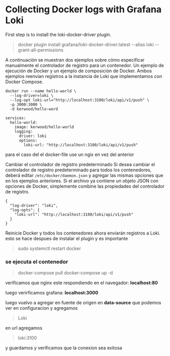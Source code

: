 # Collecting Docker logs with Grafana Loki





First step is to install the loki-docker-driver plugin.

> docker plugin install grafana/loki-docker-driver:latest --alias loki --grant-all-permissions

A continuación se muestran dos ejemplos sobre cómo especificar manualmente el controlador de registro para un contenedor. Un ejemplo de ejecución de Docker y un ejemplo de composición de Docker. Ambos ejemplos reenvían registros a la instancia de Loki que implementamos con Docker Compose.

```
docker run --name hello-world \
  --log-driver=loki \
  --log-opt loki-url="http://localhost:3100/loki/api/v1/push" \
  -p 3000:3000 \
  -d kerwood/hello-word
```

```
services:
  hello-world:
    image: kerwood/hello-world
    logging:
      driver: loki
      options:
        loki-url: "http://localhost:3100/loki/api/v1/push"
```

para el caso del el docker-file use un ngix en vez del anterior

Cambiar el controlador de registro predeterminado
Si desea cambiar el controlador de registro predeterminado para todos los contenedores, deberá editar `/etc/docker/daemon.json` y agregar las mismas opciones que en los ejemplos anteriores. Si el archivo ya contiene un objeto JSON con opciones de Docker, simplemente combine las propiedades del controlador de registro.

```
{
  "log-driver": "loki",
  "log-opts": {
    "loki-url": "http://localhost:3100/loki/api/v1/push"
  }
}
```


Reinicie Docker y todos los contenedores ahora enviarán registros a Loki.
esto se hace despues de instalar el plugin y es importante

>sudo systemctl restart docker


### se ejecuta el contenedor

>docker-compose pull
>docker-compose up -d


verificamos que nginx este respondiendo en el navegador: **localhost:80**

luego verirficamos grafana: 
**localhost:3000**

luego vuelvo a agregar en fuente de origen en **data-source** que podemos ver en configuracion y agregamos 
>Loki

en url agregamos 
>loki:3100

y guardamos y verificamos que la conexion sea exitosa
